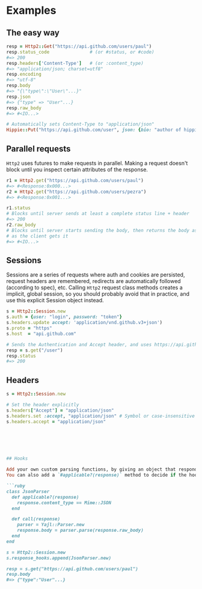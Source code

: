 
# Examples

## The easy way

```ruby
resp = Http2::Get("https://api.github.com/users/paul")
resp.status_code               # (or #status, or #code)
#=> 200
resp.headers['Content-Type']   # (or :content_type)
#=> "application/json; charset=utf8"
resp.encoding
#=> "utf-8"
resp.body
#=> "{\"type\":\"User\"...}"
resp.json
#=> {"type" => "User"...}
resp.raw_body
#=> #<IO...>

# Automatically sets Content-Type to "application/json"
Hippie::Put("https://api.github.com/user", json: {bio: "author of hippie"})
```

## Parallel requests

`Http2` uses futures to make requests in parallel. Making a request doesn't block
until you inspect certain attributes of the response.

```ruby
r1 = Http2.get("https://api.github.com/users/paul")
#=> #<Response:0x000...>
r2 = Http2.get("https://api.github.com/users/pezra")
#=> #<Response:0x001...>

r1.status
# Blocks until server sends at least a complete status line + header
#=> 200
r2.raw_body
# Blocks until server starts sending the body, then returns the body as an IO stream
# as the client gets it
#=> #<IO...>
```

## Sessions

Sessions are a series of requests where auth and cookies are persisted, request
headers are remembered, redirects are automatically followed (according to
spec), etc. Calling `Http2` request class methods creates a implicit, global
session, so you should probably avoid that in practice, and use this explicit
Session object instead.

```ruby
s = Http2::Session.new
s.auth = {user: "login", password: "token"}
s.headers.update accept: 'application/vnd.github.v3+json')
s.proto = "https"
s.host  = "api.github.com"

# Sends the Authentication and Accept header, and uses https://api.githubcom
resp = s.get("/user")
resp.status
#=> 200
```

## Headers

```ruby
s = Http2::Session.new

# Set the header explicitly
s.headers["Accept"] = "application/json"
s.headers.set :accept, "application/json" # Symbol or case-insensitive string
s.headers.accept = "application/json"






## Hooks

Add your own custom parsing functions, by giving an object that responds to `#call`, and returns the response.
You can also add a `#applicable?(response)` method to decide if the hook should be called.

```ruby
class JsonParser
  def applicable?(response)
    response.content_type == Mime::JSON
  end

  def call(response)
    parser = Yajl::Parser.new
    response.body = parser.parse(response.raw_body)
  end
end

s = Http2::Session.new
s.response_hooks.append(JsonParser.new)

resp = s.get("https://api.github.com/users/paul")
resp.body
#=> {"type":"User"...}
```





